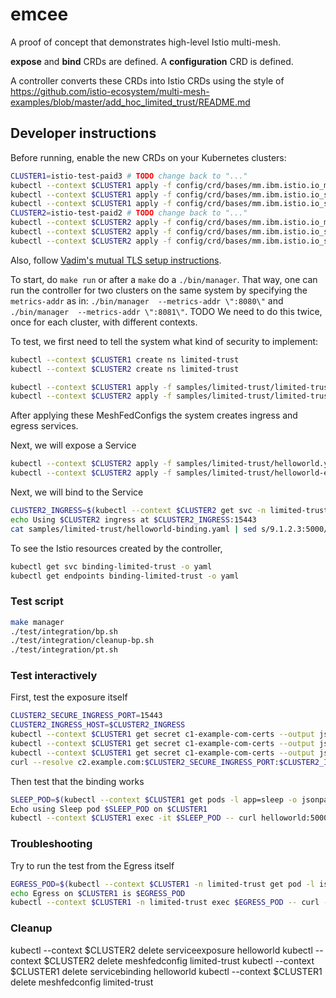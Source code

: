 # emcee

A proof of concept that demonstrates high-level Istio multi-mesh.

**expose** and **bind** CRDs are defined.  A **configuration** CRD is defined.

A controller converts these CRDs into Istio CRDs using the style of
<https://github.com/istio-ecosystem/multi-mesh-examples/blob/master/add_hoc_limited_trust/README.md>

## Developer instructions

Before running, enable the new CRDs on your Kubernetes clusters:

``` bash
CLUSTER1=istio-test-paid3 # TODO change back to "..."
kubectl --context $CLUSTER1 apply -f config/crd/bases/mm.ibm.istio.io_meshfedconfigs.yaml
kubectl --context $CLUSTER1 apply -f config/crd/bases/mm.ibm.istio.io_servicebindings.yaml
kubectl --context $CLUSTER1 apply -f config/crd/bases/mm.ibm.istio.io_serviceexpositions.yaml
CLUSTER2=istio-test-paid2 # TODO change back to "..."
kubectl --context $CLUSTER2 apply -f config/crd/bases/mm.ibm.istio.io_meshfedconfigs.yaml
kubectl --context $CLUSTER2 apply -f config/crd/bases/mm.ibm.istio.io_servicebindings.yaml
kubectl --context $CLUSTER2 apply -f config/crd/bases/mm.ibm.istio.io_serviceexpositions.yaml
```

Also, follow [Vadim's mutual TLS setup instructions](https://github.com/istio-ecosystem/multi-mesh-examples/tree/master/add_hoc_limited_trust/common-setup#prerequisites-for-three-clusters).

To start, do `make run` or after a `make` do a `./bin/manager`. That way, one can run the controller for two clusters on the same system by specifying the `metrics-addr` as in:
`./bin/manager  --metrics-addr \":8080\"` and `./bin/manager  --metrics-addr \":8081\"`.
TODO We need to do this twice, once for each cluster, with different contexts.

To test, we first need to tell the system what kind of security to implement:

``` bash
kubectl --context $CLUSTER1 create ns limited-trust
kubectl --context $CLUSTER2 create ns limited-trust

kubectl --context $CLUSTER1 apply -f samples/limited-trust/limited-trust-c1.yaml,samples/limited-trust/secret-c1.yaml
kubectl --context $CLUSTER2 apply -f samples/limited-trust/limited-trust-c2.yaml,samples/limited-trust/secret-c2.yaml
```

After applying these MeshFedConfigs the system creates ingress and egress services.

Next, we will expose a Service

``` bash
kubectl --context $CLUSTER2 apply -f samples/limited-trust/helloworld.yaml
kubectl --context $CLUSTER2 apply -f samples/limited-trust/helloworld-expose.yaml
```

Next, we will bind to the Service

``` bash
CLUSTER2_INGRESS=$(kubectl --context $CLUSTER2 get svc -n limited-trust --selector mesh=limited-trust,role=ingress-svc --output jsonpath="{.items[0].status.loadBalancer.ingress[0].ip}")
echo Using $CLUSTER2 ingress at $CLUSTER2_INGRESS:15443
cat samples/limited-trust/helloworld-binding.yaml | sed s/9.1.2.3:5000/$CLUSTER2_INGRESS:15443/ | kubectl --context $CLUSTER1 apply -f -
```

To see the Istio resources created by the controller,

``` bash
kubectl get svc binding-limited-trust -o yaml
kubectl get endpoints binding-limited-trust -o yaml
```

### Test script

``` bash
make manager
./test/integration/bp.sh
./test/integration/cleanup-bp.sh
./test/integration/pt.sh
```

### Test interactively

First, test the exposure itself

``` bash
CLUSTER2_SECURE_INGRESS_PORT=15443
CLUSTER2_INGRESS_HOST=$CLUSTER2_INGRESS
kubectl --context $CLUSTER1 get secret c1-example-com-certs --output jsonpath="{.data.tls\.key}" | base64 -D > /tmp/c1.example.com.key
kubectl --context $CLUSTER1 get secret c1-example-com-certs --output jsonpath="{.data.tls\.crt}" | base64 -D > /tmp/c1.example.com.crt
kubectl --context $CLUSTER1 get secret c1-example-com-certs --output jsonpath="{.data.example\.com\.crt}" | base64 -D > /tmp/example.com.crt
curl --resolve c2.example.com:$CLUSTER2_SECURE_INGRESS_PORT:$CLUSTER2_INGRESS_HOST --cacert /tmp/example.com.crt --key /tmp/c1.example.com.key --cert /tmp/c1.example.com.crt https://c2.example.com:$CLUSTER2_SECURE_INGRESS_PORT/helloworld/hello -w "\nResponse code: %{http_code}\n"
```

Then test that the binding works

``` bash
SLEEP_POD=$(kubectl --context $CLUSTER1 get pods -l app=sleep -o jsonpath="{.items..metadata.name}")
Echo using Sleep pod $SLEEP_POD on $CLUSTER1
kubectl --context $CLUSTER1 exec -it $SLEEP_POD -- curl helloworld:5000/hello
```

### Troubleshooting

Try to run the test from the Egress itself

``` bash
EGRESS_POD=$(kubectl --context $CLUSTER1 -n limited-trust get pod -l istio=egressgateway -o jsonpath='{.items..metadata.name}')
echo Egress on $CLUSTER1 is $EGRESS_POD
kubectl --context $CLUSTER1 -n limited-trust exec $EGRESS_POD -- curl --resolve c2.example.com:$CLUSTER2_SECURE_INGRESS_PORT:$CLUSTER2_INGRESS_HOST --cacert /etc/istio/mesh/certs/example.com.crt --key /etc/istio/mesh/certs/tls.key --cert /etc/istio/mesh/certs/tls.crt https://c2.example.com:$CLUSTER2_SECURE_INGRESS_PORT/helloworld/hello
```

### Cleanup

kubectl --context $CLUSTER2 delete serviceexposure helloworld
kubectl --context $CLUSTER2 delete meshfedconfig limited-trust
kubectl --context $CLUSTER1 delete servicebinding helloworld
kubectl --context $CLUSTER1 delete meshfedconfig limited-trust
